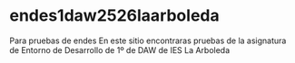 # endes1daw2526laarboleda
Para pruebas de endes
En este sitio encontraras pruebas de la asignatura de Entorno de Desarrollo de 1º de DAW de IES La Arboleda
